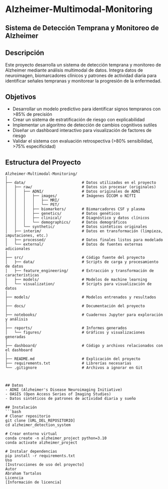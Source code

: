  
# Alzheimer-Multimodal-Monitoring
## Sistema de Detección Temprana y Monitoreo de Alzheimer

## Descripción
Este proyecto desarrolla un sistema de detección temprana y monitoreo de Alzheimer mediante análisis multimodal de datos. Integra datos de neuroimagen, biomarcadores clínicos y patrones de actividad diaria para identificar señales tempranas y monitorear la progresión de la enfermedad.

## Objetivos
- Desarrollar un modelo predictivo para identificar signos tempranos con >85% de precisión
- Crear un sistema de estratificación de riesgo con explicabilidad
- Implementar un algoritmo de detección de cambios cognitivos sutiles
- Diseñar un dashboard interactivo para visualización de factores de riesgo
- Validar el sistema con evaluación retrospectiva (>80% sensibilidad, >75% especificidad)

## Estructura del Proyecto

```plaintext
Alzheimer-Multimodal-Monitoring/
│
├── data/                         # Datos utilizados en el proyecto
│   ├── raw/                      # Datos sin procesar (originales)
│   │   ├── ADNI/                 # Datos originales de ADNI
│   │   │   ├── images/           # Imágenes DICOM o NIfTI
│   │   │   │   ├── MRI/
│   │   │   │   └── PET/
│   │   │   ├── biomarkers/       # Biomarcadores CSF y plasma
│   │   │   ├── genetics/         # Datos genéticos
│   │   │   ├── clinical/         # Diagnóstico y datos clínicos
│   │   │   └── demographics/     # Datos demográficos
│   │   └── synthetic/            # Datos sintéticos originales
│   ├── interim/                  # Datos en transformación (limpieza, imputaciones, etc.)
│   ├── processed/                # Datos finales listos para modelado
│   └── external/                 # Datos de fuentes externas adicionales
│
├── src/                          # Código fuente del proyecto
│   ├── data/                     # Scripts de carga y procesamiento de datos
│   ├── feature_engineering/      # Extracción y transformación de características
│   ├── models/                   # Modelos de machine learning
│   └── visualization/            # Scripts para visualización de datos
│
├── models/                       # Modelos entrenados y resultados
│
├── docs/                         # Documentación del proyecto
│
├── notebooks/                    # Cuadernos Jupyter para exploración y análisis
│
├── reports/                      # Informes generados
│   └── figures/                  # Gráficos y visualizaciones generadas
│
├── dashboard/                    # Código y archivos relacionados con el dashboard
│
├── README.md                     # Explicación del proyecto
├── requirements.txt              # Librerías necesarias
└── .gitignore                    # Archivos a ignorar en Git



## Datos
- ADNI (Alzheimer's Disease Neuroimaging Initiative)
- OASIS (Open Access Series of Imaging Studies)
- Datos sintéticos de patrones de actividad diaria y sueño

## Instalación
```bash
# Clonar repositorio
git clone [URL_DEL_REPOSITORIO]
cd alzheimer_detection_system

# Crear entorno virtual
conda create -n alzheimer_project python=3.10
conda activate alzheimer_project

# Instalar dependencias
pip install -r requirements.txt
Uso
[Instrucciones de uso del proyecto]
Autor
Abraham Tartalos
Licencia
[Información de licencia]